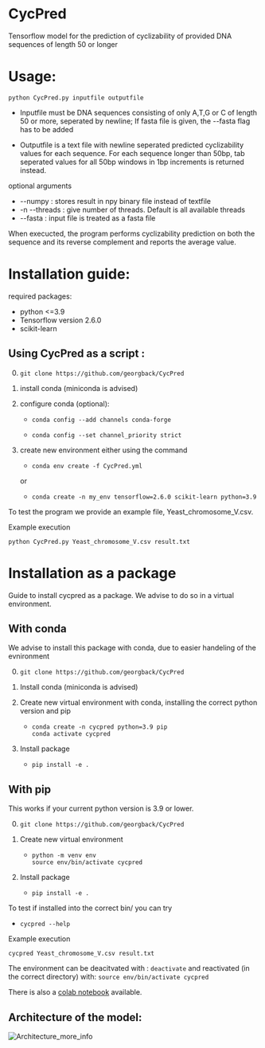 # CycPred
Tensorflow model for the prediction of cyclizability of provided DNA sequences of length 50 or longer

# Usage:

```
python CycPred.py inputfile outputfile
```

+ Inputfile must be DNA sequences consisting of only A,T,G or C of length 50 or more, seperated by newline; If fasta file is given, the --fasta flag has to be added

+ Outputfile is a text file with newline seperated predicted cyclizability values for each sequence. For each sequence longer than 50bp, tab seperated values for all 50bp windows in 1bp increments is returned instead.

optional arguments

+ --numpy : stores result in npy binary file instead of textfile
+ -n --threads : give number of threads. Default is all available threads
+ --fasta : input file is treated as a fasta file

When execucted, the program performs cyclizability prediction on both the sequence and its reverse complement and reports the average value.

# Installation guide:


required packages:
+ python <=3.9
+ Tensorflow version 2.6.0
+ scikit-learn

## Using CycPred as a script :

0. ``` git clone https://github.com/georgback/CycPred ```
1. install conda (miniconda is advised)
2. configure conda (optional):

      + ``` conda config --add channels conda-forge ```
      
      +  ``` conda config --set channel_priority strict ```
      
3. create new environment either using the command
 
      +  ``` conda env create -f CycPred.yml ```

           
      or
     
     
     +  ``` conda create -n my_env tensorflow=2.6.0 scikit-learn python=3.9 ```


To test the program we provide an example file, Yeast_chromosome_V.csv.

Example execution
```
python CycPred.py Yeast_chromosome_V.csv result.txt
```

# Installation as a package

Guide to install cycpred as a package. We advise to do so in a virtual environment. 

## With conda
We advise to install this package with conda, due to easier handeling of the evnironment

0. ``` git clone https://github.com/georgback/CycPred ```
1. Install conda (miniconda is advised)
2. Create new virtual environment with conda, installing the correct python version and pip
 
      +  ```
         conda create -n cycpred python=3.9 pip
         conda activate cycpred
         ```
3. Install package
   +  ``` pip install -e . ```
  
## With pip
This works if your current python version is 3.9 or lower.

0. ``` git clone https://github.com/georgback/CycPred ```
1. Create new virtual environment 
 
      +  ```
         python -m venv env
         source env/bin/activate cycpred
         ```
2. Install package
   +  ``` pip install -e . ```
  

To test if installed into the correct bin/ you can try
   + ``` cycpred --help ```

Example execution
```
cycpred Yeast_chromosome_V.csv result.txt
```


The environment can be deacitvated with :
```deactivate```
and reactivated (in the correct directory) with:
```source env/bin/activate cycpred```



There is also a [colab notebook](https://colab.research.google.com/drive/1ng2dKkaZobSYHPWGgZKz4SFIS1peZfWh?usp=sharing) available.

## Architecture of the model:

![Architecture_more_info](https://user-images.githubusercontent.com/75431641/269990531-4967e858-cbf2-472a-9489-683d966a72d7.png)
